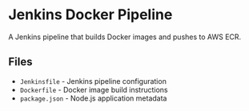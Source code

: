 # Jenkins Docker Pipeline

A Jenkins pipeline that builds Docker images and pushes to AWS ECR.

## Files
- `Jenkinsfile` - Jenkins pipeline configuration
- `Dockerfile` - Docker image build instructions
- `package.json` - Node.js application metadata